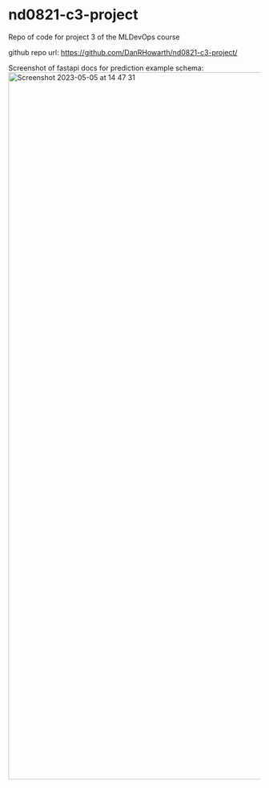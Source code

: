 # nd0821-c3-project
Repo of code for project 3 of the MLDevOps course

github repo url: https://github.com/DanRHowarth/nd0821-c3-project/ 

Screenshot of fastapi docs for prediction example schema: 
<img width="1413" alt="Screenshot 2023-05-05 at 14 47 31" src="https://user-images.githubusercontent.com/27785606/236476962-3eb69a6e-11c9-4caf-b4ed-a8599ded87a2.png">
